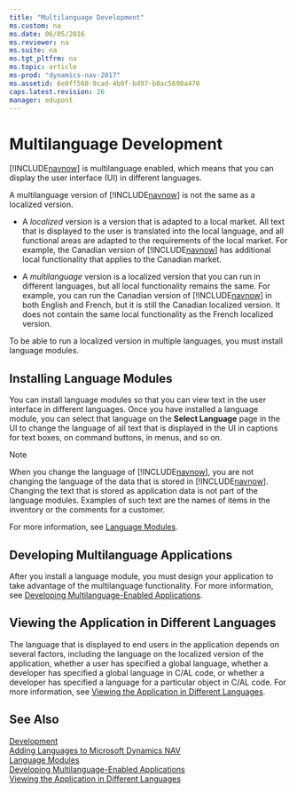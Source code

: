 ```yaml
---
title: "Multilanguage Development"
ms.custom: na
ms.date: 06/05/2016
ms.reviewer: na
ms.suite: na
ms.tgt_pltfrm: na
ms.topic: article
ms-prod: "dynamics-nav-2017"
ms.assetid: 6e0ff568-9cad-4b0f-bd97-b8ac5690a470
caps.latest.revision: 26
manager: edupont
---
```

# Multilanguage Development
[!INCLUDE[navnow](includes/navnow_md.md)] is multilanguage enabled, which means that you can display the user interface \(UI\) in different languages.  
  
 A multilanguage version of [!INCLUDE[navnow](includes/navnow_md.md)] is not the same as a localized version.  
  
-   A *localized* version is a version that is adapted to a local market. All text that is displayed to the user is translated into the local language, and all functional areas are adapted to the requirements of the local market. For example, the Canadian version of [!INCLUDE[navnow](includes/navnow_md.md)] has additional local functionality that applies to the Canadian market.  
  
-   A *multilanguage* version is a localized version that you can run in different languages, but all local functionality remains the same. For example, you can run the Canadian version of [!INCLUDE[navnow](includes/navnow_md.md)] in both English and French, but it is still the Canadian localized version. It does not contain the same local functionality as the French localized version.  
  
 To be able to run a localized version in multiple languages, you must install language modules.  
  
## Installing Language Modules  
 You can install language modules so that you can view text in the user interface in different languages. Once you have installed a language module, you can select that language on the **Select Language** page in the UI to change the language of all text that is displayed in the UI in captions for text boxes, on command buttons, in menus, and so on.  
  
> [!NOTE]  
>  When you change the language of [!INCLUDE[navnow](includes/navnow_md.md)], you are not changing the language of the data that is stored in [!INCLUDE[navnow](includes/navnow_md.md)]. Changing the text that is stored as application data is not part of the language modules. Examples of such text are the names of items in the inventory or the comments for a customer.  
  
 For more information, see [Language Modules](Language-Modules.md).  
  
## Developing Multilanguage Applications  
 After you install a language module, you must design your application to take advantage of the multilanguage functionality. For more information, see [Developing Multilanguage\-Enabled Applications](Developing-Multilanguage-Enabled-Applications.md).  
  
## Viewing the Application in Different Languages  
 The language that is displayed to end users in the application depends on several factors, including the language on the localized version of the application, whether a user has specified a global language, whether a developer has specified a global language in C/AL code, or whether a developer has specified a language for a particular object in C/AL code. For more information, see [Viewing the Application in Different Languages](Viewing-the-Application-in-Different-Languages.md).  
  
## See Also  
 [Development](Development.md)   
 [Adding Languages to Microsoft Dynamics NAV](Adding-Languages-to-Microsoft-Dynamics-NAV.md)   
 [Language Modules](Language-Modules.md)   
 [Developing Multilanguage\-Enabled Applications](Developing-Multilanguage-Enabled-Applications.md)   
 [Viewing the Application in Different Languages](Viewing-the-Application-in-Different-Languages.md)